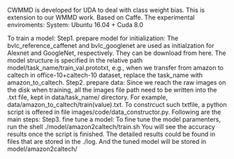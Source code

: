 CWMMD is developed for UDA to deal with class weight bias. This is extension to our WMMD work. Based on Caffe. 
The experimental enviroments:
System: Ubuntu 16.04 + Cuda 8.0

To train a model:
Step1. prepare model for initialization: The bvlc_reference_caffenet and bvlc_googlenet are used as initialzation for Alexnet and GoogleNet, respectively. They can be download from here. The model structure is specified in the relative path model/task_name/train_val.prototxt, e.g., when we transfer from amazon to caltech in office-10+caltech-10 dataset, replace the task_name with amazon_to_caltech.
Step2. prepare data: Since we reach the raw images on the disk when training, all the images file path need to be written into the .txt file, kept in data/task_name/ directory. For example, data/amazon_to_caltech/train(value).txt. To constrcuct such txtfile, a python script is offered in file images/code/data_constructor.py. Following are the main steps:
Step3. fine tune a model: To fine tune the model paramenters, run the shell ./model/amazon2caltech/train.sh You will see the accuracy results once the script is finished. The detailed results could be found in files that are stored in the ./log. And the tuned model will be stored in model/amazon2caltech/
